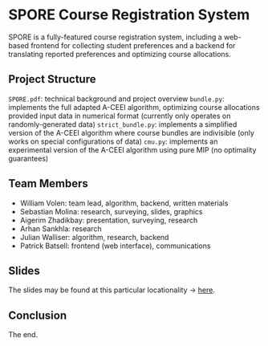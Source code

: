 # SPORE Course Registration System

SPORE is a fully-featured course registration system, including a web-based frontend for collecting student preferences and a backend for translating reported preferences and optimizing course allocations.

## Project Structure
`SPORE.pdf`: technical background and project overview
`bundle.py`: implements the full adapted A-CEEI algorithm, optimizing course allocations provided input data in numerical format (currently only operates on randomly-generated data)
`strict_bundle.py`: implements a simplified version of the A-CEEI algorithm where course bundles are indivisible (only works on special configurations of data)
`cmu.py`: implements an experimental version of the A-CEEI algorithm using pure MIP (no optimality guarantees)

## Team Members
- William Volen: team lead, algorithm, backend, written materials
- Sebastian Molina: research, surveying, slides, graphics
- Aigerim Zhadikbay: presentation, surveying, research
- Arhan Sankhla: research
- Julian Walliser: algorithm, research, backend
- Patrick Batsell: frontend (web interface), communications

## Slides
The slides may be found at this particular locationality -> [here](https://docs.google.com/presentation/d/1Bg2uyY_5yGBH6CanuBnDcGn4zM7wTAW4MEdgSye5K60/edit#slide=id.p).

## Conclusion
The end.